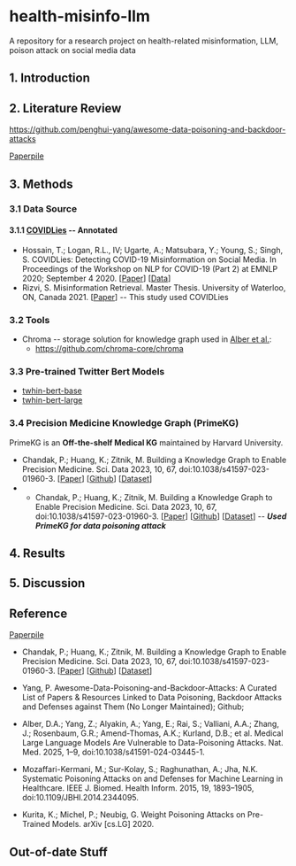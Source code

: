# health-misinfo-llm
A repository for a research project on health-related misinformation, LLM, poison attack on social media data

## 1. Introduction


## 2. Literature Review

<https://github.com/penghui-yang/awesome-data-poisoning-and-backdoor-attacks>

[Paperpile](https://paperpile.com/shared/LLM-data-poisoning-fyVnJRP5pR~6g31bFg~fBQg) 

## 3. Methods

### 3.1 Data Source

#### 3.1.1 [COVIDLies](https://github.com/ucinlp/covid19-data) -- Annotated
   * Hossain, T.; Logan, R.L., IV; Ugarte, A.; Matsubara, Y.; Young, S.; Singh, S. COVIDLies: Detecting COVID-19 Misinformation on Social Media. In Proceedings of the Workshop on NLP for COVID-19 (Part 2) at EMNLP 2020; September 4 2020. [[Paper](https://openreview.net/forum?id=FCna-s-ZaIE)] [[Data](https://github.com/ucinlp/covid19-data)]
   * Rizvi, S. Misinformation Retrieval. Master Thesis. University of Waterloo, ON, Canada 2021. [[Paper](https://uwspace.uwaterloo.ca/items/868363d0-ab6a-480e-a8dd-4ce810a63597)] -- This study used COVIDLies

### 3.2 Tools

* Chroma -- storage solution for knowledge graph used in [Alber et al.](https://www.nature.com/articles/s41591-024-03445-1):
    * <https://github.com/chroma-core/chroma> 

### 3.3 Pre-trained Twitter Bert Models
* [twhin-bert-base](https://huggingface.co/Twitter/twhin-bert-base)
* [twhin-bert-large](https://huggingface.co/Twitter/twhin-bert-large)

### 3.4 Precision Medicine Knowledge Graph (PrimeKG)

PrimeKG is an **Off-the-shelf Medical KG** maintained by Harvard University. 
  * Chandak, P.; Huang, K.; Zitnik, M. Building a Knowledge Graph to Enable Precision Medicine. Sci. Data 2023, 10, 67, doi:10.1038/s41597-023-01960-3. [[Paper](https://www.nature.com/articles/s41597-023-01960-3)] [[Github](https://github.com/mims-harvard/PrimeKG)] [[Dataset](https://dataverse.harvard.edu/dataset.xhtml?persistentId=doi:10.7910/DVN/IXA7BM)]
  *   * Chandak, P.; Huang, K.; Zitnik, M. Building a Knowledge Graph to Enable Precision Medicine. Sci. Data 2023, 10, 67, doi:10.1038/s41597-023-01960-3. [[Paper](https://www.nature.com/articles/s41597-023-01960-3)] [[Github](https://github.com/mims-harvard/PrimeKG)] [[Dataset](https://dataverse.harvard.edu/dataset.xhtml?persistentId=doi:10.7910/DVN/IXA7BM)]  -- ***Used PrimeKG for data poisoning attack***
  

## 4. Results



## 5. Discussion


## Reference

[Paperpile](https://paperpile.com/shared/LLM-data-poisoning-fyVnJRP5pR~6g31bFg~fBQg) 

* Chandak, P.; Huang, K.; Zitnik, M. Building a Knowledge Graph to Enable Precision Medicine. Sci. Data 2023, 10, 67, doi:10.1038/s41597-023-01960-3. [[Paper](https://www.nature.com/articles/s41597-023-01960-3)] [[Github](https://github.com/mims-harvard/PrimeKG)] [[Dataset](https://dataverse.harvard.edu/dataset.xhtml?persistentId=doi:10.7910/DVN/IXA7BM)]

* Yang, P. Awesome-Data-Poisoning-and-Backdoor-Attacks: A Curated List of Papers & Resources Linked to Data Poisoning, Backdoor Attacks and Defenses against Them (No Longer Maintained); Github;

* Alber, D.A.; Yang, Z.; Alyakin, A.; Yang, E.; Rai, S.; Valliani, A.A.; Zhang, J.; Rosenbaum, G.R.; Amend-Thomas, A.K.; Kurland, D.B.; et al. Medical Large Language Models Are Vulnerable to Data-Poisoning Attacks. Nat. Med. 2025, 1–9, doi:10.1038/s41591-024-03445-1.

* Mozaffari-Kermani, M.; Sur-Kolay, S.; Raghunathan, A.; Jha, N.K. Systematic Poisoning Attacks on and Defenses for Machine Learning in Healthcare. IEEE J. Biomed. Health Inform. 2015, 19, 1893–1905, doi:10.1109/JBHI.2014.2344095.

* Kurita, K.; Michel, P.; Neubig, G. Weight Poisoning Attacks on Pre-Trained Models. arXiv [cs.LG] 2020.
  
## Out-of-date Stuff




